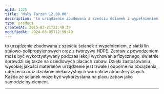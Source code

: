 ```yaml
---
wpId: 1325
title: 'Mały Tarzan 12.09.00'
description: 'to urządzenie zbudowana z sześciu ścianek z wypełnieniem, z siatki lin stalowo-polipropylenowych oraz z tworzywa HDPE. Zestaw z powodzeniem może być wykorzystywany podczas lekcji wychowania fizycznego, świetnie sprawdzi się także na osiedlowych placach zabaw. Dzięki zastosowaniu wysokiej jakości materiałów urządzenie jest trwałe i odporne na obciążenia, uderzenia oraz działanie niekorzystnych warunków atmosferycznych. Każda ze ścianek ...'
type: product
createdAt: 2015-03-21T22:40:39
modifiedAt: 2024-03-05T12:59:40
---
```



to urządzenie zbudowana z sześciu ścianek z wypełnieniem, z siatki lin stalowo-polipropylenowych oraz z tworzywa HDPE. Zestaw z powodzeniem może być wykorzystywany podczas lekcji wychowania fizycznego, świetnie sprawdzi się także na osiedlowych placach zabaw. Dzięki zastosowaniu wysokiej jakości materiałów urządzenie jest trwałe i odporne na obciążenia, uderzenia oraz działanie niekorzystnych warunków atmosferycznych. Każda ze ścianek może być wykorzystana na placu zabaw jako samodzielny element.

* * *
